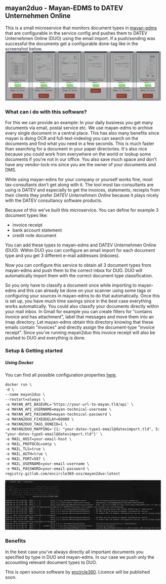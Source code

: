 ## mayan2duo - Mayan-EDMS to DATEV Unternehmen Online

This is a small microservice that monitors document types in [mayan-edms](https://gitlab.com/mayan-edms/mayan-edms) that are configurable in the service config and pushes them to DATEV Unternehmen Online (DUO) using the email import.
If a push/sending was successful the documents get a configurable done-tag like in the screenshot below.
![Mayan2DUO DONE TAG](docs/assets/mayan2duo-done-tag.png)

### What can i do with this software?

For this we can provide an example:
In your daily business you get many documents via email, postal service etc.
We use mayan-edms to archive every single document in a central place.
This has also many benefits since mayan is doing OCR and full-text-indexing you can search on the documents and find what you need in a few seconds.
This is much faster than searching for a document in your paper directories.
It's also nice because you could work from everywhere on the world or lookup some documents if you're not in our office.
You also save much space and don't have any vendor-lock-ins since you are the owner of your documents and DMS.

While using mayan-edms for your company or yourself works fine, most tax-consultants don't get along with it.
The tool most tax-consultants are using is DATEV and especially to get the invoices, statements, reciepts from their clients they prefer _DATEV Unternehmen Online_ because it plays nicely with the DATEV consultancy software products.

Because of this we've built this microservice. You can define for example 3 document types like:
- invoice receipt
- bank account statement
- credit note document

You can add these types to mayan-edms and DATEV Unternehmen Online (DUO).
Within DUO you can configure an email import for each document type and you get 3 different e-mail addresses (inboxes).

Now you can configure this service to obtain all 3 document types from mayan-edms and push them to the correct inbox for DUO.
DUO will automatically import them with the correct document type classification.

So you only have to classify a document once while importing to mayan-edms and this can already be done on your scanner using some tags or configuring your sources in mayan-edms to do that automatically.
Once this is set up, you have much time savings since in the best case everything works automatically.
You could also classify your documents directly within your mail inbox. In Gmail for example you can create filters for "contains invoice and has attachment", label that messages and move them into an imap directory.
Let mayan-edms obtain this directory knowing that these emails contain "invoices" and directly assign the document-type "invoice receipt".
Since you've running mayan2duo this invoice receipt will also be pushed to DUO and everything is done.

### Setup & Getting started
##### Using Docker
You can find all possible configuration properties [here](src/main/resources/application.yml).
```
docker run \
-d \
--name mayan2duo \
--restart=always \
-e MAYAN_API_BASEURL='https://your-url-to-mayan.tld/api' \
-e MAYAN_API_USERNAME=mayan-technical-username \
-e MAYAN_API_PASSWORD=mayan-technical-password \
-e MAYAN2DUO_FIXEDDELAY=60000 \
-e MAYAN2DUO_TAGS_DONEID=1 \
-e MAYAN2DUO_MAPPING='{1: "your-datev-type1-email@datevimport.tld", 5: "your-datev-type5-email@datevimport.tld"}' \
-e MAIL_HOST=your-email-host \
-e MAIL_PROTOCOL=smtp \
-e MAIL_TLS=true \
-e MAIL_AUTH=true \
-e MAIL_PORT=587 \
-e MAIL_USERNAME=your-email-username \
-e MAIL_PASSWORD=your-email-password \
registry.gitlab.com/encircle360-oss/mayan2duo:latest
```
![Mayan2DUO DOCKER](docs/assets/mayan2duo-startup-docker.png)

### Benefits
In the best case you've always directly all important documents you specified by type in DUO and mayan-edms.
In our case we push only the accounting relevant document types to DUO.

This is open source software by [encircle360](https://encircle360.com). Licence will be published soon.

